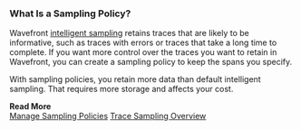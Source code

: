 ### What Is a Sampling Policy? 

Wavefront [intelligent sampling](http://docs.wavefront.com/trace_data_sampling.html) retains traces that are likely to be informative, such as traces with errors or traces that take a long time to complete. If you want more control over the traces you want to retain in Wavefront, you can create a sampling policy to keep the spans you specify. 

With sampling policies, you retain more data than default intelligent sampling. That requires more storage and affects your cost. 

**Read More**<br/>
[Manage Sampling Policies](https://docs.wavefront.com/trace_sampling_policies.html)
[Trace Sampling Overview](https://docs.wavefront.com/trace_data_sampling.html#how-it-works)

